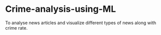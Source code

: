 # Crime-analysis-using-ML
To analyse news articles and visualize different types of news along with crime rate.
